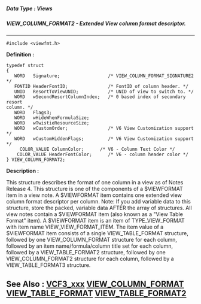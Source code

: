 ##### Data Type : Views
##### VIEW_COLUMN_FORMAT2 - Extended View column format descriptor.
---
```
#include <viewfmt.h>
```

**Definition :**
```
typedef struct
{
   WORD   Signature;                  /* VIEW_COLUMN_FORMAT_SIGNATURE2 */
   FONTID HeaderFontID;               /* FontID of column header. */
   UNID   ResortToViewUNID;           /* UNID of view to switch to. */
   WORD   wSecondResortColumnIndex;   /* 0 based index of secondary resort 
column. */
   WORD   Flags3;      
   WORD   wHideWhenFormulaSize;
   WORD   wTwistieResourceSize;
   WORD   wCustomOrder;               /* V6 View Customization support */
   WORD   wCustomHiddenFlags;         /* V6 View Customization support */
	 COLOR_VALUE ColumnColor;      /* V6 - Column Text Color */
	COLOR_VALUE HeaderFontColor;      /* V6 - column header color */
} VIEW_COLUMN_FORMAT2;
```

**Description :**

This structure describes the format of one column in a view as of Notes Release 4. This structure is one of the components of a $VIEWFORMAT item in a view note. A $VIEWFORMAT item contains one extended view column format descriptor per column. Note: If you add variable data to this structure, store the packed, variable data AFTER the array of structures.  All view notes contain a $VIEWFORMAT item (also known as a &quot;View Table Format&quot; item).  A $VIEWFORMAT item is an item of TYPE_VIEW_FORMAT with item name VIEW_VIEW_FORMAT_ITEM. The item value of a $VIEWFORMAT item consists of a single VIEW_TABLE_FORMAT structure, followed by one VIEW_COLUMN_FORMAT structure for each column, followed by an item name/formula/column title set for each column, followed by a  VIEW_TABLE_FORMAT2 structure, followed by one VIEW_COLUMN_FORMAT2 structure for each column, followed by a VIEW_TABLE_FORMAT3 structure.


**See Also :**
[VCF3_xxx](/domino-c-api-docs/reference/Symb/VCF3_xxx)
[VIEW_COLUMN_FORMAT](/domino-c-api-docs/reference/Data/VIEW_COLUMN_FORMAT)
[VIEW_TABLE_FORMAT](/domino-c-api-docs/reference/Data/VIEW_TABLE_FORMAT)
[VIEW_TABLE_FORMAT2](/domino-c-api-docs/reference/Data/VIEW_TABLE_FORMAT2)
---
